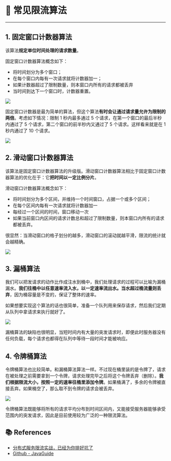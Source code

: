 # 🍯 常见限流算法

---

## 1. 固定窗口计数器算法

该算法**规定单位时间处理的请求数量**。

固定窗口计数器算法概念如下：

- 将时间划分为多个窗口；
- 在每个窗口内每有一次请求就将计数器加一；
- 如果计数器超过了限制数量，则本窗口内所有的请求都被丢弃
- 当时间到达下一个窗口时，计数器重置。

![](https://gitee.com/veal98/images/raw/master/img/20201126141926.png)

固定窗口计数器是最为简单的算法，但这个算法**有时会让通过请求量允许为限制的两倍**。考虑如下情况：限制 1 秒内最多通过 5 个请求，在第一个窗口的最后半秒内通过了 5 个请求，第二个窗口的前半秒内又通过了 5 个请求。这样看来就是在 1 秒内通过了 10 个请求。

![](https://gitee.com/veal98/images/raw/master/img/20201126142701.png)

## 2. 滑动窗口计数器算法

该算法是固定窗口计数器算法的升级版。滑动窗口计数器算法相比于固定窗口计数器算法的优化在于：它**把时间以一定比例分片**。

滑动窗口计数器算法概念如下：

- 将时间划分为多个区间，并维持一个时间窗口，占据一个或多个区间；
- 在每个区间内每有一次请求就将计数器加一
- 每经过一个区间的时间，窗口移动一次
- 如果当前窗口内区间的请求计数总和超过了限制数量，则本窗口内所有的请求都被丢弃。

很显然：当滑动窗口的格子划分的越多，滑动窗口的滚动就越平滑，限流的统计就会越精确。

![](https://gitee.com/veal98/images/raw/master/img/20201126143225.png)

## 3. 漏桶算法

我们可以把发请求的动作比作成注水到桶中，我们处理请求的过程可以比喻为漏桶漏水。**我们往桶中以任意速率流入水，以一定速率流出水。当水超过桶流量则丢弃**，因为桶容量是不变的，保证了整体的速率。

如果想要实现这个算法的话也很简单，准备一个队列用来保存请求，然后我们定期从队列中拿请求来执行就好了。

![](https://gitee.com/veal98/images/raw/master/img/20201126143606.png)

漏桶算法的缺陷也很明显，当短时间内有大量的突发请求时，即便此时服务器没有任何负载，每个请求也都得在队列中等待一段时间才能被响应。

## 4. 令牌桶算法

令牌桶算法也比较简单。和漏桶算法算法一样。不过现在桶里装的是令牌了，请求在被处理之前需要拿到一个令牌，请求处理完毕之后将这个令牌丢弃（删除）。**我们根据限流大小，按照一定的速率往桶里添加令牌**。如果桶满了，多余的令牌被直接丢弃。如果桶空了，那么取不到令牌的请求会被丢弃。

![](https://gitee.com/veal98/images/raw/master/img/20201126143802.png)

令牌桶算法既能够将所有的请求平均分布到时间区间内，又能接受服务器能够承受范围内的突发请求，因此是目前使用较为广泛的一种限流算法。

## 📚 References

- [分布式服务限流实战，已经为你排好坑了]([分布式服务限流实战，已经为你排好坑了-InfoQ](https://www.infoq.cn/article/Qg2tX8fyw5Vt-f3HH673))
- [Github - JavaGuide](https://snailclimb.gitee.io/javaguide/#/docs/system-design/high-availability/limit-request?id=漏桶算法)